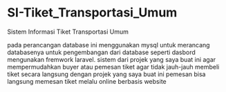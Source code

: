 # SI-Tiket_Transportasi_Umum
Sistem Informasi Tiket Transportasi Umum 

pada perancangan database ini menggunakan mysql untuk merancang databasenya untuk pengembangan dari database seperti dasbord mengunakan fremwork laravel. sistem dari projek yang saya buat ini agar mempermudahkan buyer atau pemesan tiket agar tidak jauh-jauh membeli tiket secara langsung dengan projek yang saya buat ini pemesan bisa langsung memesan tiket melalu online berbasis website
